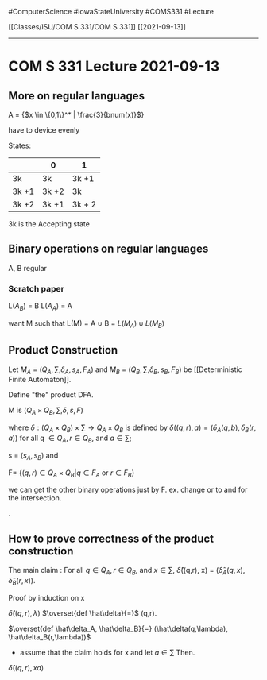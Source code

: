#ComputerScience  #IowaStateUniversity  #COMS331 
#Lecture

[[Classes/ISU/COM S 331/COM S 331]] [[2021-09-13]]

---

# COM S 331 Lecture 2021-09-13

## More on regular languages

A = {$x \in \{0,1\}^* | \frac{3}{bnum(x)}$}

have to device evenly

States:

|       | 0     | 1      |
| ----- | ----- | ------ |
| 3k    | 3k    | 3k +1  |
| 3k +1 | 3k +2 | 3k     |
| 3k +2 | 3k +1 | 3k + 2 |

3k is the Accepting state


## Binary operations on regular languages

A, B regular

### Scratch paper

L($A_B$) = B
L($A_A$) = A

 want M such that L(M) = A $\cup$ B = $L(M_A) \cup L(M_B)$
 
 ## Product Construction
 
 Let $M_A$ = ($Q_A, \sum, \delta_A, s_A, F_A$) and $M_B$ = ($Q_B, \sum, \delta_B, s_B, F_B$) be [[Deterministic Finite Automaton]].
 
 Define "the" product DFA. 
 
 M is $(Q_A \times Q_B, \sum, \delta, s, F)$
 
 where $\delta : (Q_A \times Q_B) \times \sum \rightarrow Q_A \times Q_B$  is defined by $\delta((q,r),a) = (\delta_A(q,b),\delta_B(r,a))$ for all q $\in Q_A, r \in Q_B$, and $a \in \sum;$
 
 s = ($s_A, s_B$) and 
 
 F= $\{(q,r) \in Q_A \times Q_B | q \in F_A\ \text{or}\ r \in F_B \}$
 
 we can get the other binary operations just by F.
 ex. change or to and for the intersection.
 
. 


## How to prove correctness of the product construction

The main claim : For all $q \in Q_A, r \in Q_B$, and $x \in 
\sum$, $\hat\delta$((q,r), x) = ($\hat\delta_A(q,x), \hat\delta_B(r,x))$.

Proof by induction on x

$\hat\delta((q,r),\lambda)$  $\overset{def \hat\delta}{=}$ (q,r). 

$\overset{def \hat\delta_A, \hat\delta_B}{=} (\hat\delta(q,\lambda), \hat\delta_B(r,\lambda))$

*  assume that the claim holds for x and let $a \in \sum$ Then.

$\hat\delta((q,r), xa)$